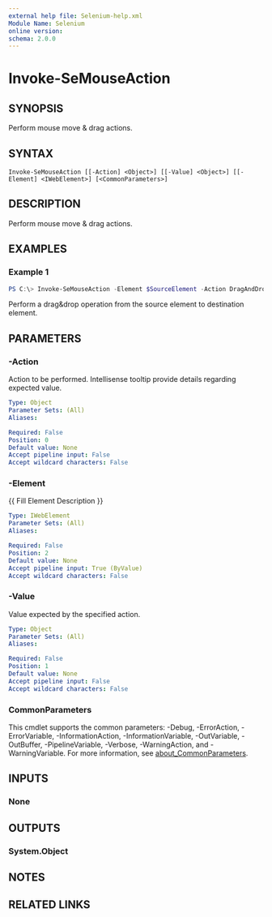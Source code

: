 ```yaml
---
external help file: Selenium-help.xml
Module Name: Selenium
online version:
schema: 2.0.0
---
```


# Invoke-SeMouseAction

## SYNOPSIS
Perform mouse move & drag actions.

## SYNTAX

```
Invoke-SeMouseAction [[-Action] <Object>] [[-Value] <Object>] [[-Element] <IWebElement>] [<CommonParameters>]
```

## DESCRIPTION
Perform mouse move & drag actions.

## EXAMPLES

### Example 1
```powershell
PS C:\> Invoke-SeMouseAction -Element $SourceElement -Action DragAndDrop -Value $DestinationElement
```

Perform a drag&drop operation from the source element to destination element.

## PARAMETERS

### -Action
Action to be performed. Intellisense tooltip provide details regarding expected value.

```yaml
Type: Object
Parameter Sets: (All)
Aliases:

Required: False
Position: 0
Default value: None
Accept pipeline input: False
Accept wildcard characters: False
```

### -Element
{{ Fill Element Description }}

```yaml
Type: IWebElement
Parameter Sets: (All)
Aliases:

Required: False
Position: 2
Default value: None
Accept pipeline input: True (ByValue)
Accept wildcard characters: False
```

### -Value
Value expected by the specified action.

```yaml
Type: Object
Parameter Sets: (All)
Aliases:

Required: False
Position: 1
Default value: None
Accept pipeline input: False
Accept wildcard characters: False
```

### CommonParameters
This cmdlet supports the common parameters: -Debug, -ErrorAction, -ErrorVariable, -InformationAction, -InformationVariable, -OutVariable, -OutBuffer, -PipelineVariable, -Verbose, -WarningAction, and -WarningVariable. For more information, see [about_CommonParameters](http://go.microsoft.com/fwlink/?LinkID=113216).

## INPUTS

### None

## OUTPUTS

### System.Object
## NOTES

## RELATED LINKS
